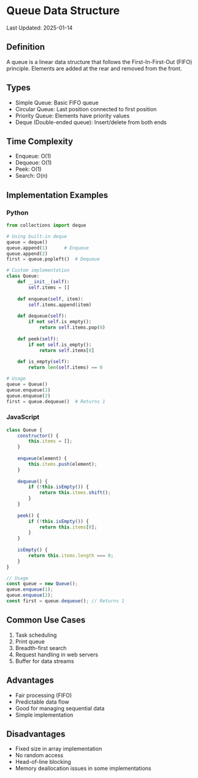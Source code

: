 # Queue Data Structure

Last Updated: 2025-01-14

## Definition
A queue is a linear data structure that follows the First-In-First-Out (FIFO) principle. Elements are added at the rear and removed from the front.

## Types
- Simple Queue: Basic FIFO queue
- Circular Queue: Last position connected to first position
- Priority Queue: Elements have priority values
- Deque (Double-ended queue): Insert/delete from both ends

## Time Complexity
- Enqueue: O(1)
- Dequeue: O(1)
- Peek: O(1)
- Search: O(n)

## Implementation Examples

### Python
```python
from collections import deque

# Using built-in deque
queue = deque()
queue.append(1)      # Enqueue
queue.append(2)
first = queue.popleft()  # Dequeue

# Custom implementation
class Queue:
    def __init__(self):
        self.items = []
        
    def enqueue(self, item):
        self.items.append(item)
        
    def dequeue(self):
        if not self.is_empty():
            return self.items.pop(0)
            
    def peek(self):
        if not self.is_empty():
            return self.items[0]
            
    def is_empty(self):
        return len(self.items) == 0

# Usage
queue = Queue()
queue.enqueue(1)
queue.enqueue(2)
first = queue.dequeue()  # Returns 1
```

### JavaScript
```javascript
class Queue {
    constructor() {
        this.items = [];
    }
    
    enqueue(element) {
        this.items.push(element);
    }
    
    dequeue() {
        if (!this.isEmpty()) {
            return this.items.shift();
        }
    }
    
    peek() {
        if (!this.isEmpty()) {
            return this.items[0];
        }
    }
    
    isEmpty() {
        return this.items.length === 0;
    }
}

// Usage
const queue = new Queue();
queue.enqueue(1);
queue.enqueue(2);
const first = queue.dequeue(); // Returns 1
```

## Common Use Cases
1. Task scheduling
2. Print queue
3. Breadth-first search
4. Request handling in web servers
5. Buffer for data streams

## Advantages
- Fair processing (FIFO)
- Predictable data flow
- Good for managing sequential data
- Simple implementation

## Disadvantages
- Fixed size in array implementation
- No random access
- Head-of-line blocking
- Memory deallocation issues in some implementations
